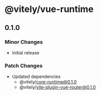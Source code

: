 # @vitely/vue-runtime

## 0.1.0

### Minor Changes

-   Initial release

### Patch Changes

-   Updated dependencies
    -   @vitely/core-runtime@0.1.0
    -   @vitely/vite-plugin-vue-router@0.1.0
